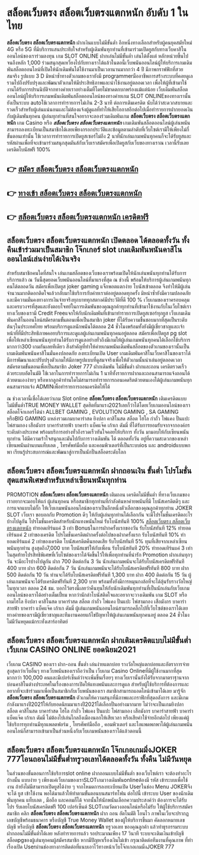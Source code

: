 # สล็อตเว็บตรง สล็อตเว็บตรงแตกหนัก  อับดับ 1 ในไทย

**สล็อตเว็บตรง สล็อตเว็บตรงแตกหนัก** ฝากเงินแบบไม่มีขั้นต่ำ  อีกหนึ่งทางเลือกสำหรับผู้คนยุคสมัยใหม่ 4G หรือ 5G ที่มีบริการแสนประทับใจสำหรับผู้เดิมพันทุกท่านที่เข้ามาร่วมเปิดยูสกับทางเว็บคาสิโนออนไลน์ของเราร่วมลงทุน เกม SLOT ONLINE ฝากเล่นไม่มีขั้นต่ำ เล่นได้ตั้งแต่ หลักหน่วยขึ้นไปจนถึงหลัก 1,000 ร่วมสนุกสุดเหวี่ยงไปกับทางเราได้แล้วในตอนี้เว็บพนันออนไลน์ผู้ให้บริการเกมเดิมพันสล็อตออนไลน์ที่เปิดให้นักเดิมพันได้ใช้งานมาเป็นเวลานานมากกว่า 4 ปี มีภาพกราฟฟิกที่สวยสมจริง รูปแบบ 3 D
มิหนำซ้ำทางตัวเกมของเรายังมี programmerมืออาชีพการสร้างระบบที่คอยดูเล  รวมไปถึงปรับปรุงและพัฒนาตัวเกมให้มีประสิทธิภาพและน่าใช้งานอยู่ตลอดเวลา เพื่อให้ผู้ที่เข้ามาใช้งานได้รับการปรนนิบัติจากทางค่ายเราอย่างเต็มที่โดยไม่ขาดตกบกพร่องแม้แต่น้อย เว็บเดิมพันสล็อตออนไลน์ผู้ให้บริการเกมพนันเดิมพันสล็อตออนไลน์ของทางค่ายเกม SLOT ONLINEของทางเรานั้นยังเป็นระบบ autoใช้เวลาการทำรายการไม่เกิน 2-3 นาที ต่อการเติมเครดิต นับได้ว่าสะดวกสบายและรวดเร็วสำหรับผู้เล่นแน่นอนและไม่ต้องแจ้งผู้ดูแลที่ทำให้เสียโอกาสอีกต่อไปเมื่อทำรายการฝากยอดเงินกับผู้เดิมพันทุกคน
ผู้เล่นทุกท่านที่สนใจอยากจะลองร่วมเดิมพันเกม **สล็อตเว็บตรง สล็อตเว็บตรงแตกหนัก** เกม Casino  หรือ ***สล็อตเว็บตรง สล็อตเว็บตรงแตกหนัก*** เกมเดิมพันสล็อตออนไลน์ผู้เล่นพนันสามารถลงทะเบียนเป็นสมาชิกได้เลยเพียงกรอกประวัติและข้อมูลตามลำดับที่เว็บไซต์เรามีให้เพียงไม่กี่ขั้นตอนเท่านั้น ใช้เวลาการทำรายการเปิดยูสเซอร์ไม่ถึง 2 นาทีนักเล่นเกมพนันทุกคนก็จะได้รับยูสและรหัสผ่านเพื่อที่จะเข้ามาร่วมสนุกสุดมันส์กับเว็บเราสมัครเพื่อเปิดยูสกับเว็บของทางเราณ เวลานี้รับเลยเครดิตโบนัสฟรี 100%

## 👉 [สมัคร สล็อตเว็บตรง สล็อตเว็บตรงแตกหนัก](https://archa888.com/)
## 👉 [ทางเข้า สล็อตเว็บตรง สล็อตเว็บตรงแตกหนัก](https://archa888.com/)
## 👉 [สล็อตเว็บตรง สล็อตเว็บตรงแตกหนัก เครดิตฟรี](https://archa888.com/)

## สล็อตเว็บตรง สล็อตเว็บตรงแตกหนัก เปิดตลอด ได้ตลอดทั้งวัน ทั้งคืนเข้าร่วมมาเป็นสมาชิก โจ๊กเกอร์ slot เกมเดิมพันพนันคาสิโนออนไลน์เล่นง่ายได้เงินจริง

สำหรับสมาชิกคนใดที่สนใจ เล่นเกมสล็อตของเว็บของเราพร้อมเปิดให้นักเล่นพนันทุกท่านได้รับการบริการแล้ว ณ วันนี้สุดยอดเว็บพนันออนไลน์ที่มาแรงที่สุด ณ ช่วงนี้ พร้อมให้บริการผู้เล่นเกมพนันทุกคนได้ตลอดวัน สมัครเพื่อเปิดยูส joker gaming แจ็กพอตแตกง่าย โบนัสเข้าตลอด จึงทำให้มีผู้เล่นจำนวนมากติดอกติดใจแล้วกลับมาใช้บริการกับค่ายเราต่ออยู่ตลอดทุกครั้ง มิหนำซ้ำยังมีความปลอดภัยและมีความมั่นคงทางการเงินจ่ายจริงทุกบาททุกสตางค์มีประวัติที่ดี 100 % เว็บเกมของเราครอบคลุมและครบวงจรที่สุดและยังตอบโจทย์ในการเดิมพันของคุณลูกค้าทุกท่านที่เข้ามาใช้งานกับในเว็บไซต์เรา
ทางเว็บของเรามี Credit Freeแจกให้กับนักเดิมพันที่เข้ามาทำรายการเปิดยูสเซอร์ทุกยูส เว็บเกมเดิมพันคาสิโนออนไลน์สมัครตามขั้นตอนเพื่อเป็นสมาชิก joker ที่ได้รับความชื่นชอบมากที่สุดเป็นระดับต้นๆในประเทศไทย พร้อมบริการดูแลนักพนันได้ตลอด 24 ชั่วโมงพร้อมทั้งยังมีผู้เชี่ยวชาญและเจ้าหน้าที่ที่มีประสิทธิภาพคอยบริการและดูแลผู้เล่นเกมพนันทุกคนอยู่ตลอด สมัครเพื่อเปิดยูส pg slot เพื่อให้เหล่าเซียนพนันทุกท่านได้รับการดูแลอย่างทั่วถึงมีเกมให้ผู้เล่นเกมพนันทุกคนได้เลือกใช้บริการมากกว่า300 เกมกันเลยทีเดียว
สิ่งสำคัญที่ทำให้ค่ายเกมพนันเดิมพันสล็อตของตัวเกมของเรานั้นเป็นเกมเดิมพันพนันคาสิโนมั่นคงปลอดภัย ลงทะเบียนเปิด User  เกมเดิมพันคาสิโนเว็บคาสิโนของเราได้มีการพัฒนาและปรับปรุงตัวเกมให้มีภาพรูปแบบที่ดูสมจจริงเพื่อให้ตัวเกมนั้นน่าเล่นอยู่ตลอดเวลา สมัครตามขั้นตอนเพื่อเป็นสมาชิก Joker 777 ฝากเดิมพัน ไม่มีขั้นต่ำ ฝากและถอน เครดิตรวดเร็วด้วยระบบอัตโนมัติ ใช้เวลาในการทำรายการไม่เกิน 1 นาทีทั้งรายการฝากและถอนสามารถแจ้งถอนได้ด้วยตนเองง่ายๆ หรือหากลูกค้าท่านใดไม่สามารถทำรายการถอนเคดริตด้วยตนเองได้ผู้เล่นเกมพนันทุกคนสามารถแจ้ง ADMINเพื่อทำรายการถอนเครดิตให้ได้

ณ ช่วงเวลานี้เชื่อได้เลยว่าเกม Slot online **สล็อตเว็บตรง สล็อตเว็บตรงแตกหนัก** เติมเครดิตแบบไม่มีขั้นต่ำTRUE MONEY WALLET สุดฮิตที่มาแรง2021เลยก็ว่าได้โดยเว็บเกมออนไลน์ของเรา สล็อตโจ๊กเกอร์ได้นำ ALLBET GAMING , EVOLUTION GAMING , SA GAMING หรือBIG GAMING แหล่งรวมเกมบาคาร่าสด ยิงปลา คาสิโนสด สล็อต ไฮโล กำถั่ว ไพ่แคง ปั่นแปะ ไพ่สามกอง เสือมังกร บาคาร่าสายฟ้า บาคาร่า แบ็คแจ๊ค เก้าเก ดัมมี่ ที่ได้รับการยอมรับจากจากองค์กรระดับต่างประเทศ พร้อมบริการอย่างทั่วถึงรวดเร็วทันใจคอยให้บริการ ทั้งวัน มามอบให้กับเซียนพนันทุกท่าน ได้มีความเร้าใจสนุกและมันไปกับการวางเดิมพัน ได้ ตลอดทั้งวัน อยู่ที่ความสะดวกของเหล่าเซียนพนันผ่านบนแท็บเลต , โทรศัพท์มือถือ และคอมพิวเตอร์ที่เป็นระบบios และ androidแบบพกพา เรียนรู้ประสบการณ์และพัฒนาสู่การเป็นนักปั่นสล็อตระดับโลก

## สล็อตเว็บตรง สล็อตเว็บตรงแตกหนัก ฝากถอนเงิน ขั้นต่ำ โปรโมชั่นสุดแสนพิเศษสำหรับเหล่าเซียนพนันทุกท่าน

 PROMOTION  **สล็อตเว็บตรง สล็อตเว็บตรงแตกหนัก** เติมถอน เครดิตไม่มีขั้นต่ำ ที่ทางเว็บเกมของเราอยากจะมอบให้แก่  ผู้เล่นทุกคน หรือสมาชิกทุกท่านที่กำลังค้นหาค่ายพนันที่มี โบนัสเครดิตดีๆ และการแจกแบบไม่กั๊ก ให้เว็บเกมพนันออนไลน์ของเราเป็นอีกหนึ่งตัวเลือกของคุณลูกค้าทุกท่าน JOKER SLOT เว็บเรา ขอบอกกับ Promotion ดีๆ ให้กับผู้เล่นทุกท่านได้เลือกกัน จะมีโปรโมชั่นเครดิตอะไรบ้างไปดูกัน
โปรโมชั่นเครดิตสำหรับนักแทงพนันใหม่ รับโบนัสทันที 100% [สล็อตเว็บตรง สล็อตเว็บตรงแตกหนัก](https://archa888.com/) ทำยอดเทิร์นแค่ 3 เท่า
Bonusในการฝากครั้งแรกของวัน รับโบนัสทันที 12% ทำยอดเทิร์นแค่ 2 เท่าของเครดิต
โปรโมชั่นเครดิตฝากครั้งต่อไปของฝากครั้งแรก รับโบนัสทันที 10% ทำยอดเทิร์นแค่ 2 เท่าของเครดิต
โบนัสเครดิตคืนยอดเสีย รับโบนัสทันที 5% ทุนที่เสียจากเหล่าเซียนพนันทุกท่าน สูงสุดถึง7,000 บาท
โบนัสแชร์ให้กับเพื่อน รับโบนัสทันที 20% ทำยอดเทิร์นแค่ 3 เท่า
ในสุดท้ายโปรสิทธิพิเศษที่เว็บไซต์ของเราได้จัดขึ้นไว้ให้เพื่อทุกท่านที่น่ารัก  Promotion ฝากเล่นทุกๆวัน จะมีอะไรบ้างไปดูกัน
ฝาก 700 ติดต่อกัน 3 วัน นักเล่นเกมพนันจะได้รับโบนัสเครดิตฟรีทันที 400 บาท
ฝาก 600 ติดต่อกัน 7 วัน นักเล่นเกมพนันจะได้รับโบนัสเครดิตฟรีทันที 800 บาท
ฝาก 500 ติดต่อกัน 10 วัน ท่านจะได้รับโบนัสเครดิตฟรีทันที 1,300 บาท
ฝาก 400 ติดต่อกัน 15 วัน ผู้เล่นเกมพนันจะได้รับเครดิตฟรีทันที 2,300 บาท
พร้อมทั้งยังมีการหมุนกงล้อที่จะได้ลุ้นรับรางวัลใหญ่ในทุกเวลา ตลอด 24 ชม. บอกไว้ตรงนี้เลยว่าคืนทุนให้กับนักเดิมพันทุกท่านที่เป็นนักเล่นกับเว็บเกมออนไลน์ของเราได้อย่างเต็มเปี่ยม หากว่านักล่าโบนัสติดใจและอยากจะวางเดิมพัน เกม SLOT หรือเกมไฮโล ยิงปลา คาสิโนสด บาคาร่าสด สล็อต กำถั่ว ไพ่แคง ปั่นแปะ ไพ่สามกอง เสือมังกร บาคาร่าสายฟ้า บาคาร่า แบ็คแจ๊ค เก้าเก ดัมมี่ ผู้เล่นเกมพนันออนไลน์สามารถคลิ๊กไปที่เว็บไซต์ของเราได้เลย ทางค่ายของเรามีผู้เชี่ยวชาญและทีมงานคอยแก้ไขปัญหาให้ผู้เล่นเกมพนันทุกคนอยู่ ตลอด 24 ชั่วโมง ไม่มีวันหยุดแม้กระทั่งเสาร์อาทิตย์

## สล็อตเว็บตรง สล็อตเว็บตรงแตกหนัก ฝากเติมเครดิตแบบไม่มีขั้นต่ำ  เว็บเกม CASINO ONLINE ยอดนิยม2021

เว็บเกม CASINO ของเรา ฝาก-ถอน ขั้นต่ำ เล่นง่ายแตกบ่อย รางวัลใหญ่แตกบ่อยและอัตราการจ่ายสูงสุดกว่าเว็บอื่นๆ ทางเว็บพนันของเราถือว่าเป็น เว็บเกม  Casino Onlineที่มีผู้ใช้งานมากที่สุดมากกว่า 100,000 คนและมีเปอร์เซ็นต์ว่าจะเพิ่มขึ้นเรื่อยๆ ทางเว็บเรานั้นยังได้รับจากมาตราฐานจากบ่อนคาสิโนต่างประเทศในเรื่องของการเปิดให้แทงพนันและการดูแล สำหรับผู้ใช้บริการที่ต้องการและอยากที่จะเข้าร่วมมาเพื่อเป็นสมาชิกกับเว็บพนันของเรา สมาชิกสามารถแอดไลน์เข้ามาได้เลย
	มารู้จัก **สล็อตเว็บตรง สล็อตเว็บตรงแตกหนัก** ตัวเกมให้ความสนุกที่มีภาพและกราฟิกที่สุดอลังการ และมีเกมกำลังมาแรงปี2021ให้กับยอดนิยมมาแรงปี2021ได้เลือกปั่นอย่างมากมาย  ไม่ว่าจะเป็นเกมยิงปลา สล็อต คาสิโนสด บาคาร่าสด ไฮโล กำถั่ว ไพ่แคง ปั่นแปะ ไพ่สามกอง เสือมังกร บาคาร่าสายฟ้า บาคาร่า แบ็คแจ๊ค เก้าเก ดัมมี่ ไม่ต้องไปเล่นไกลถึงเมืองนอกให้เสียเวลา หรือเสียค่าใช้จ่ายอีกต่อไป เพียงแค่ผู้ใช้บริการทุกท่านมีทุกแพลตฟอร์ม , โทรศัพท์มือถือ , คอมพิวเตอร์ และไอแพดพกพาได้ผู้เล่นเกมพนันออนไลน์ก็สามารถเข้ามาเป็นส่วนหนึ่งกับเว็บเกมพนันของเราได้แล้วตอนนี้

## สล็อตเว็บตรง สล็อตเว็บตรงแตกหนัก โจ๊กเกอเกมมิ่งJOKER 777โอนถอนไม่มีขั้นต่ำทรูวอเลทได้ตลอดทั้งวัน ทั้งคืน ไม่มีวันหยุด

ในส่วนของขั้นตอนการใช้บริการslot online ฝากถอนแบบไม่มีขั้นต่ำ ของเว็บไซต์เรา จะต้องทำอะไรบ้างนั้น แบบง่าย ๆ เพียงแค่เว็บเกมของเราSLOTเกมวางเดิมพันonlineต้องมี รหัส เข้าระบบเพื่อใช้งาน ถ้ายังไม่มีสามารถเปิดยูสได้ง่าย ๆ จากโหมดการลงทะเบียนเปิด Userในช่อง Menu JOKERจึงจะได้ ยูส เข้าใช้งาน พอได้มาแล้วให้ทำตามขั้นตอนบนสมาร์ทโฟน ต่อไปนี้
เข้าระบบ User  ของนักเดิมพันทุกคน แท็บเลต , มือถือ และคอมก็ได้
จากนั้นให้นักพนันเลือกความประสงค์ว่า ต้องการจะได้รับโปร รับเลยโบนัสเครดิตฟรี 100 เปอร์เซ็นต์ SLOTเกมวัดดวงออนไลน์หรือไม่รับ
ให้ผู้ใช้บริการสมัครสมาชิก คลิก **สล็อตเว็บตรง สล็อตเว็บตรงแตกหนัก** ฝาก ถอน  อัตโนมัติ โอนไว ภาพในเว็บจะปรากฏเลขบัญชีพร้อมธนาคาร หรือบัญชี True Money Wallet ของผู้ให้บริการขึ้นมา
คัดลอกหมายเลขบัญชี หรือบัญชี **สล็อตเว็บตรง สล็อตเว็บตรงแตกหนัก** ทรูวอเลท ของคุณลูกค้า แล้วทำธุรกรรมระบบฝากถอนไม่มีขั้นต่ำได้เลย
หลังทำรายการแล้ว รอประมาณเพียง 17 วินาที ระบบจะเติมเงินเข้าบัญชีสล็อตpgของผู้เล่นทุกคนผู้สมัครสมาชิก
หากมีปัญหาเรื่องเงินไม่เข้า กรุณาติดต่อทีมงานที่คุณภาพ ที่ทำเรื่องเปิด Userผ่านช่องทางการติดต่อที่แนบเอาไว้ทางหน้าเว็บโจ๊กเกอเกมมิ่งJOKER 777


